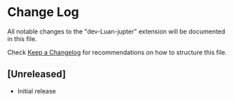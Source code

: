 # Change Log

All notable changes to the "dev-Luan-jupter" extension will be documented in this file.

Check [Keep a Changelog](http://keepachangelog.com/) for recommendations on how to structure this file.

## [Unreleased]

- Initial release
